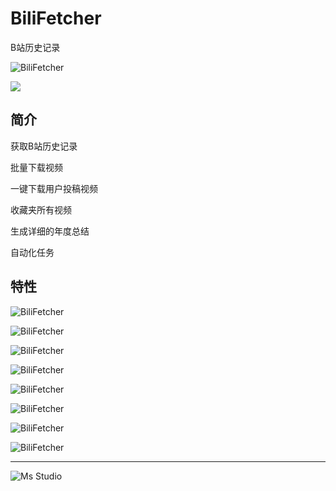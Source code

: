 # BiliFetcher

B站历史记录

![BiliFetcher](https://file.lifebus.top/imgs/bili_fetcher_cover.png)

![](https://img.shields.io/badge/%E6%96%B0%E7%96%86%E8%90%8C%E6%A3%AE%E8%BD%AF%E4%BB%B6%E5%BC%80%E5%8F%91%E5%B7%A5%E4%BD%9C%E5%AE%A4-%E6%8F%90%E4%BE%9B%E6%8A%80%E6%9C%AF%E6%94%AF%E6%8C%81-blue)

## 简介

获取B站历史记录

批量下载视频

一键下载用户投稿视频

收藏夹所有视频

生成详细的年度总结

自动化任务

## 特性

![BiliFetcher](https://file.lifebus.top/imgs/bili_fetcher_img1.png)

![BiliFetcher](https://file.lifebus.top/imgs/bili_fetcher_img2.png)

![BiliFetcher](https://file.lifebus.top/imgs/bili_fetcher_img3.png)

![BiliFetcher](https://file.lifebus.top/imgs/bili_fetcher_img4.png)

![BiliFetcher](https://file.lifebus.top/imgs/bili_fetcher_img5.png)

![BiliFetcher](https://file.lifebus.top/imgs/bili_fetcher_img6.png)

![BiliFetcher](https://file.lifebus.top/imgs/bili_fetcher_img7.png)

![BiliFetcher](https://file.lifebus.top/imgs/bili_fetcher_img8.png)

---

![Ms Studio](https://file.lifebus.top/imgs/ms_blank_001.png)
